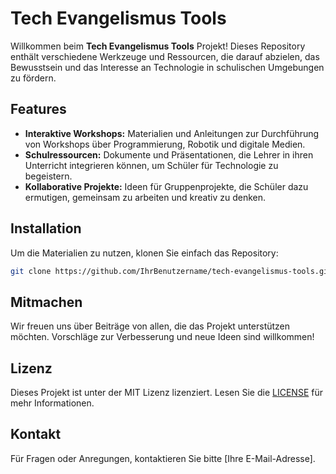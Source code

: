 # Tech Evangelismus Tools

Willkommen beim **Tech Evangelismus Tools** Projekt! Dieses Repository enthält verschiedene Werkzeuge und Ressourcen, die darauf abzielen, das Bewusstsein und das Interesse an Technologie in schulischen Umgebungen zu fördern.

## Features
- **Interaktive Workshops:** Materialien und Anleitungen zur Durchführung von Workshops über Programmierung, Robotik und digitale Medien.
- **Schulressourcen:** Dokumente und Präsentationen, die Lehrer in ihren Unterricht integrieren können, um Schüler für Technologie zu begeistern.
- **Kollaborative Projekte:** Ideen für Gruppenprojekte, die Schüler dazu ermutigen, gemeinsam zu arbeiten und kreativ zu denken.

## Installation
Um die Materialien zu nutzen, klonen Sie einfach das Repository:
```bash
git clone https://github.com/IhrBenutzername/tech-evangelismus-tools.git
```

## Mitmachen
Wir freuen uns über Beiträge von allen, die das Projekt unterstützen möchten. Vorschläge zur Verbesserung und neue Ideen sind willkommen!

## Lizenz
Dieses Projekt ist unter der MIT Lizenz lizenziert. Lesen Sie die [LICENSE](./LICENSE) für mehr Informationen.

## Kontakt
Für Fragen oder Anregungen, kontaktieren Sie bitte [Ihre E-Mail-Adresse].